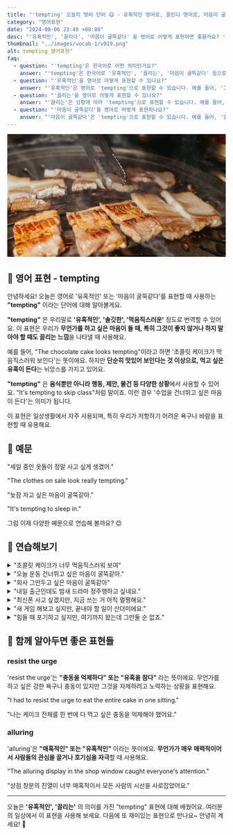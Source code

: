 ```yaml
---
title: "'tempting' 오늘의 영어 단어 😋 - 유혹적인 영어로, 끌린다 영어로, 마음이 굴뚝같다 영어로"
category: "영어표현"
date: "2024-08-06 23:40 +09:00"
desc: "'유혹적인', '끌리다', '마음이 굴뚝같다' 을 영어로 어떻게 표현하면 좋을까요? '그 케이크가 먹음직스러워 보이지만, 난 다이어트 중이야.', '새 게임 해보고 싶지만, 일부터 끝내야 해요.' 등을 영어로 표현하는 법을 배워봅시다. 다양한 예문을 통해서 연습하고 본인의 표현으로 만들어 보세요."
thumbnail: "../images/vocab-1/v019.png"
alt: tempting 영어표현"
faq:
  - question: "'tempting'은 한국어로 어떤 의미인가요?"
    answer: "'tempting'은 한국어로 '유혹적인', '끌리는', '마음이 굴뚝같다' 등으로 번역될 수 있습니다. 무언가를 하고 싶은 마음이 들지만, 그렇게 하는 것이 꼭 좋은 선택은 아닐 때 자주 사용합니다."
  - question: "'유혹적인'을 영어로 어떻게 표현할 수 있나요?"
    answer: "'유혹적인'은 영어로 'tempting'으로 표현할 수 있습니다. 예를 들어, '그 케이크가 너무 유혹적이에요'는 'That cake looks very tempting'으로 말할 수 있습니다."
  - question: "'끌리는'을 영어로 어떻게 표현할 수 있나요?"
    answer: "'끌리는'은 상황에 따라 'tempting'으로 표현할 수 있습니다. 예를 들어, '즉흥 여행이 너무 끌려요'는 'The idea of a spontaneous trip is very tempting'으로 말할 수 있습니다."
  - question: "'마음이 굴뚝같다'을 영어로 어떻게 표현하나요?"
    answer: "'마음이 굴뚝같다'은 'tempting'으로 표현할 수 있습니다. 예를 들어, '운동을 건너뛰고 싶은 마음이 드네요'는 'It's tempting to skip the workout'으로 표현할 수 있습니다."
---
```


<img src="../images/vocab-1/v019-1.png" alt="tempting"/>

## 🌟 영어 표현 - tempting

안녕하세요! 오늘은 영어로 '유혹적인' 또는 '마음이 굴뚝같다'를 표현할 때 사용하는 **"tempting"** 이라는 단어에 대해 알아볼게요.

**"tempting"** 은 우리말로 **'유혹적인', '솔깃한', '먹음직스러운'** 정도로 번역할 수 있어요. 이 표현은 우리가 **무언가를 하고 싶은 마음이 들 때, 특히 그것이 좋지 않거나 하지 말아야 할 때도 끌리는 느낌**을 나타낼 때 사용해요.

예를 들어, "The chocolate cake looks tempting"이라고 하면 '초콜릿 케이크가 먹음직스러워 보인다'는 뜻이에요. 하지만 **단순히 맛있어 보인다는 것 이상으로, 먹고 싶은 유혹이 든다**는 뉘앙스를 가지고 있어요.

**"tempting"** 은 **음식뿐만 아니라 행동, 제안, 물건 등 다양한 상황**에서 사용할 수 있어요. "It's tempting to skip class"처럼 말이죠. 이런 경우 '수업을 건너뛰고 싶은 마음이 든다'는 의미가 됩니다.

이 표현은 일상생활에서 자주 사용되며, 특히 우리가 저항하기 어려운 욕구나 바람을 표현할 때 유용해요.

<script async src="https://pagead2.googlesyndication.com/pagead/js/adsbygoogle.js?client=ca-pub-1465612013356152"
     crossorigin="anonymous"></script>
<!-- engple-horizontal-ad -->

<ins class="adsbygoogle"
     style="display:block"
     data-ad-client="ca-pub-1465612013356152"
     data-ad-slot="2106896038"
     data-ad-format="auto"
     data-full-width-responsive="true"></ins>

<script>
     (adsbygoogle = window.adsbygoogle || []).push({});
</script>

## 📖 예문

"세일 중인 옷들이 정말 사고 싶게 생겼어."

"The clothes on sale look really tempting."

"늦잠 자고 싶은 마음이 굴뚝같아."

"It's tempting to sleep in."

그럼 이제 다양한 예문으로 연습해 볼까요? 😊

## 💬 연습해보기

<details>
<summary>"초콜릿 케이크가 너무 먹음직스러워 보여"</summary>
<span>"That chocolate cake looks so tempting."</span>
</details>

<details>
<summary>"오늘 운동 건너뛰고 싶은 마음이 굴뚝같아."</summary>
<span>"It's tempting to skip the gym today."</span>
</details>

<details>
<summary>"회사 그만두고 싶은 마음이 굴뚝같아"</summary>
<span>"The idea of quitting my job is tempting."</span>
</details>

<details>
<summary>"내일 출근인데도 밤새 드라마 정주행하고 싶네요."</summary>
<span>"It's tempting to stay up late <a href="/blog/in-english/071.binge-watch/">binge-watching</a> this show, even though I have work tomorrow."</span>
</details>

<details>
<summary>"최신폰 사고 싶겠지만, 지금 쓰는 거 아직 멀쩡해요."</summary>
<span>"I know it's tempting to buy the latest phone, but your current one still works fine."</span>
</details>

<details>
<summary>"새 게임 해보고 싶지만, 끝내야 할 일이 산더미에요."</summary>
<span>"That new video game looks tempting, but I've got a ton of work to finish first."</span>
</details>

<details>
<summary>"힘들 때 포기하고 싶지만, 여기까지 왔는데 그만둘 순 없죠."</summary>
<span>"It's tempting to <a href="/blog/vocab-1/046.give-up/">give up</a> when things get <a href="/blog/in-english/183.tough/">tough</a>, but we've come too far to quit now."</span>
</details>

## 🤝 함께 알아두면 좋은 표현들

### resist the urge

'resist the urge'는 **"충동을 억제하다" 또는 "유혹을 참다"** 라는 뜻이에요. 무언가를 하고 싶은 강한 욕구나 충동이 있지만 그것을 자제하려고 노력하는 상황을 표현해요.

"I had to resist the urge to eat the entire cake in one sitting."

"나는 케이크 전체를 한 번에 다 먹고 싶은 충동을 억제해야 했어요."

### alluring

'alluring'은 **"매혹적인" 또는 "유혹적인"** 이라는 뜻이에요. **무언가가 매우 매력적이어서 사람들의 관심을 끌거나 호기심을 자극**할 때 사용해요.

"The alluring display in the shop window caught everyone's attention."

"상점 창문의 진열이 너무 매혹적이서 모든 사람의 시선을 사로잡았어요."

---

오늘은 **'유혹적인', '끌리는'** 의 의미를 가진 "tempting" 표현에 대해 배웠어요. 여러분의 일상에서 이 표현을 사용해 보세요. 다음에 또 재미있는 표현으로 만나요~ 안녕히 계세요! 🚀
